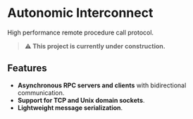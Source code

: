 # Autonomic Interconnect

High performance remote procedure call protocol.

> **⚠️ This project is currently under construction.**

## Features

- **Asynchronous RPC servers and clients** with bidirectional communication.
- **Support for TCP and Unix domain sockets**.
- **Lightweight message serialization**.